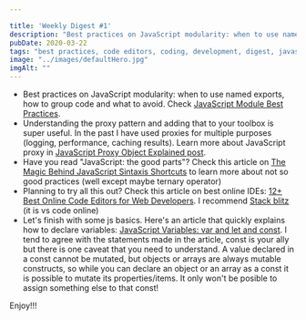 ```yaml
---

title: 'Weekly Digest #1'
description: "Best practices on JavaScript modularity: when to use named exports, how to group code and what to avoid. Check JavaScript Module Best Practices."
pubDate: 2020-03-22
tags: "best practices, code editors, coding, development, digest, javascript, js, vanilla JavaScript, Weekly Digest"
image: "../images/defaultHero.jpg"
imgAlt: ""
---
```

- Best practices on JavaScript modularity: when to use named exports, how to group code and what to avoid. Check [JavaScript Module Best Practices](https://dmitripavlutin.com/javascript-modules-best-practices/).
- Understanding the proxy pattern and adding that to your toolbox is super useful. In the past I have used proxies for multiple purposes (logging, performance, caching results). Learn more about JavaScript proxy in [JavaScript Proxy Object Explained post](https://areknawo.com/javascript-proxy-object-explained/).
- Have you read "JavaScript: the good parts"? Check this article on [The Magic Behind JavaScript Sintaxis Shortcuts](https://areknawo.com/the-magic-behind-javascript-syntax-shortcuts/) to learn more about not so good practices (well except maybe ternary operator)
- Planning to try all this out? Check this article on best online IDEs: [12+ Best Online Code Editors for Web Developers](https://flatlogic.com/blog/12-best-online-code-editors-for-web-developers/). I recommend [Stack blitz](https://stackblitz.com/) (it is vs code online)
- Let's finish with some js basics. Here's an article that quickly explains how to declare variables: [JavaScript Variables: var and let and const](https://www.prestonlamb.com/blog/javascript-variables-var-and-let-and-const). I tend to agree with the statements made in the article, const is your ally but there is one caveat that you need to understand. A value declared in a const cannot be mutated, but objects or arrays are always mutable constructs, so while you can declare an object or an array as a const it is possible to mutate its properties/items. It only won't be posible to assign something else to that const!

Enjoy!!!
